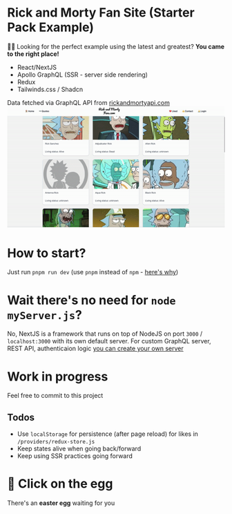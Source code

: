 # Rick and Morty Fan Site (Starter Pack Example)
 🤷‍♂️ Looking for the perfect example using the latest and greatest? **You came to the right place!**
 - React/NextJS
 - Apollo GraphQL (SSR - server side rendering)
 - Redux
 - Tailwinds.css / Shadcn

 Data fetched via GraphQL API from [rickandmortyapi.com](https://rickandmortyapi.com)
![](https://github.com/sofasurfa/rick-morty-fan-nextjs/blob/main/live-example.gif)

# How to start?
Just run `pnpm run dev` (use `pnpm` instead of `npm` - [here's why](https://refine.dev/blog/pnpm-vs-npm-and-yarn/#why-not-npm-or-yarn))

# Wait there's no need for `node myServer.js`?
No, NextJS is a framework that runs on top of NodeJS on port `3000` / `localhost:3000` with its own default server. For custom GraphQL server, REST API, authenticaion logic [you can create your own server](https://nextjs.org/docs/pages/building-your-application/configuring/custom-server)

# Work in progress
Feel free to commit to this project

## Todos
- Use `localStorage` for persistence (after page reload) for likes in `/providers/redux-store.js`
- Keep states alive when going back/forward
- Keep using SSR practices going forward

# 🥚 Click on the egg
There's an **easter egg** waiting for you


